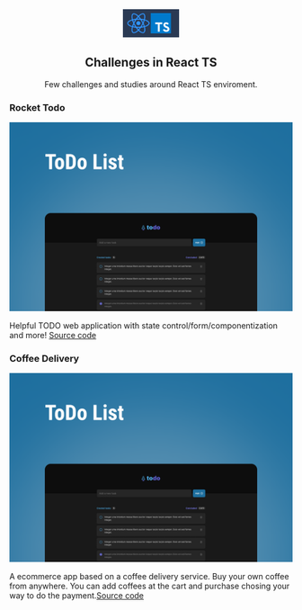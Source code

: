 <div align="center">
  <a>
    <img src="readme-resources/logo.png" alt="logo" width="100" >
  </a>

  <h2 align="center">Challenges in React TS</h3>

  <p align="center">
    Few challenges and studies around React TS enviroment.
    <br />
  </p>
</div>

### Rocket Todo

<div align='center'>
        <a href="https://github.com/ViniOkamoto/challenges-react-ts/tree/master/rocket-todo">
          <img src="readme-resources/rocket/cover.png" alt="Cover"/>
        </a>
</div>

Helpful TODO web application with state control/form/componentization and more! [Source code](https://github.com/ViniOkamoto/challenges-react-ts/tree/master/rocket-todo)

### Coffee Delivery

<div align='center'>
        <a href="https://github.com/ViniOkamoto/challenges-react-ts/tree/master/coffe-delivery">
          <img src="readme-resources/rocket/cover.png" alt="Cover"/>
        </a>
</div>

A ecommerce app based on a coffee delivery service. Buy your own coffee from anywhere. You can add coffees at the cart and purchase chosing your way to do the payment.[Source code](https://github.com/ViniOkamoto/challenges-react-ts/tree/master/coffe-delivery)

